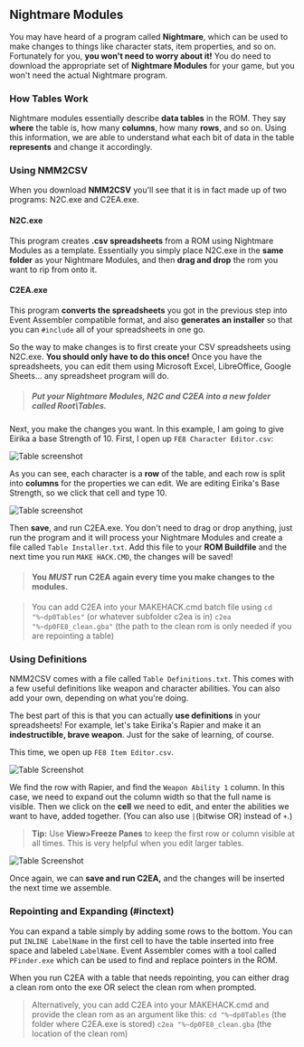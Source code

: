 
## Nightmare Modules

You may have heard of a program called **Nightmare**, which can be used to make
changes to things like character stats, item properties, and so on. Fortunately
for you, **you won't need to worry about it!** You do need to download the
appropriate set of **Nightmare Modules** for your game, but you won't need
the actual Nightmare program.

### How Tables Work

Nightmare modules essentially describe **data tables** in the ROM. They say
**where** the table is, how many **columns**, how many **rows**, and so on.
Using this information, we are able to understand what each bit of data in the
table **represents** and change it accordingly.

### Using NMM2CSV

When you download **NMM2CSV** you'll see that it is in fact made up of two
programs: N2C.exe and C2EA.exe.

#### N2C.exe

This program creates **.csv spreadsheets** from a ROM using Nightmare Modules
as a template. Essentially you simply place N2C.exe in the **same folder** as
your Nightmare Modules, and then **drag and drop** the rom you want to rip from
onto it.

#### C2EA.exe

This program **converts the spreadsheets** you got in the previous step into
Event Assembler compatible format, and also **generates an installer** so that
you can `#include` all of your spreadsheets in one go.

So the way to make changes is to first create your CSV spreadsheets using
N2C.exe. **You should only have to do this once!** Once you have the
spreadsheets, you can edit them using Microsoft Excel, LibreOffice, Google
Sheets... any spreadsheet program will do.

> ##### **Put your Nightmare Modules, N2C and C2EA into a new folder called Root\Tables.**

Next, you make the changes you want. In this example, I am going to give Eirika
a base Strength of 10. First, I open up `FE8 Character Editor.csv`:

![Table screenshot](http://puu.sh/rIHg9/3e88b7e1f3.png)

As you can see, each character is a **row** of the table, and each row is split
into **columns** for the properties we can edit. We are editing Eirika's Base
Strength, so we click that cell and type 10.

![Table screenshot](http://puu.sh/rIHmG/35ac32eaf0.png)

Then **save**, and run C2EA.exe. You don't need to drag or drop anything, just
run the program and it will process your Nightmare Modules and create a file
called `Table Installer.txt`. Add this file to your **ROM Buildfile** and the
next time you run `MAKE HACK.CMD`, the changes will be saved!

> #### **You *MUST* run C2EA again every time you make changes to the modules.**

> You can add C2EA into your MAKEHACK.cmd batch file using `cd "%~dp0Tables"` (or whatever subfolder c2ea is in) `c2ea "%~dp0FE8_clean.gba"` (the path to the clean rom is only needed if you are repointing a table)

### Using Definitions

NMM2CSV comes with a file called `Table Definitions.txt`. This comes with a few
useful definitions like weapon and character abilities. You can also add your
own, depending on what you're doing.

The best part of this is that you can actually **use definitions** in your
spreadsheets! For example, let's take Eirika's Rapier and make it an
**indestructible, brave weapon**. Just for the sake of learning, of course.

This time, we open up `FE8 Item Editor.csv`.

![Table Screenshot](http://puu.sh/rIHGt/0e233961a2.png)

We find the row with Rapier, and find the `Weapon Ability 1` column. In this
case, we need to expand out the column width so that the full name is visible.
Then we click on the **cell** we need to edit, and enter the abilities we want
to have, added together. (You can also use `|`(bitwise OR) instead of `+`.)

> **Tip:** Use **View\>Freeze Panes** to keep the first row or column visible at
> all times. This is very helpful when you edit larger tables.

![Table Screenshot](http://puu.sh/rIHSm/4bb86393dd.png)

Once again, we can **save and run C2EA,** and the changes will be inserted the
next time we assemble.

### Repointing and Expanding (\#inctext)

You can expand a table simply by adding some rows to the bottom. You can put
`INLINE LabelName` in the first cell to have the table inserted into free space
and labeled `LabelName`. Event Assembler comes with a tool called `PFinder.exe`
which can be used to find and replace pointers in the ROM.

When you run C2EA with a table that needs repointing, you can either drag a
clean rom onto the exe OR select the clean rom when prompted.

>Alternatively, you can add C2EA into your MAKEHACK.cmd and provide the clean
>rom as an argument like this: `cd "%~dp0Tables` (the folder where C2EA.exe is
>stored) `c2ea "%~dp0FE8_clean.gba` (the location of the clean rom)

